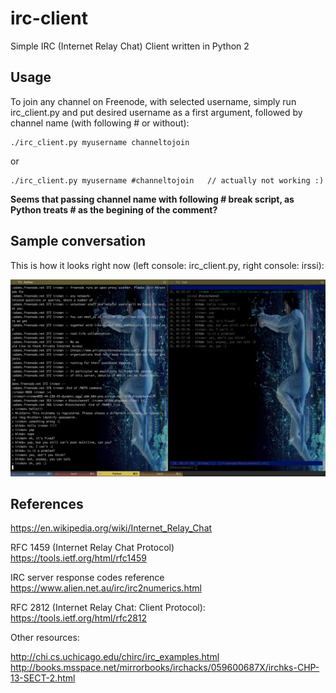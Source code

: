 # irc-client

Simple IRC (Internet Relay Chat) Client written in Python 2

## Usage

To join any channel on Freenode, with selected username, simply run irc_client.py and put desired username as a first argument, followed by channel name (with following # or without):

```
./irc_client.py myusername channeltojoin
```

or

```
./irc_client.py myusername #channeltojoin   // actually not working :)
```

__Seems that passing channel name with following # break script, as Python treats # as the begining of the comment?__


## Sample conversation

This is how it looks right now (left console: irc_client.py, right console: irssi):

![Sample conversation](sample-talk.png)

## References

https://en.wikipedia.org/wiki/Internet_Relay_Chat

RFC 1459 (Internet Relay Chat Protocol)                                             
https://tools.ietf.org/html/rfc1459

IRC server response codes reference                                                 
https://www.alien.net.au/irc/irc2numerics.html

RFC 2812 (Internet Relay Chat: Client Protocol):                                
https://tools.ietf.org/html/rfc2812

Other resources:

http://chi.cs.uchicago.edu/chirc/irc_examples.html                                                  
http://books.msspace.net/mirrorbooks/irchacks/059600687X/irchks-CHP-13-SECT-2.html



